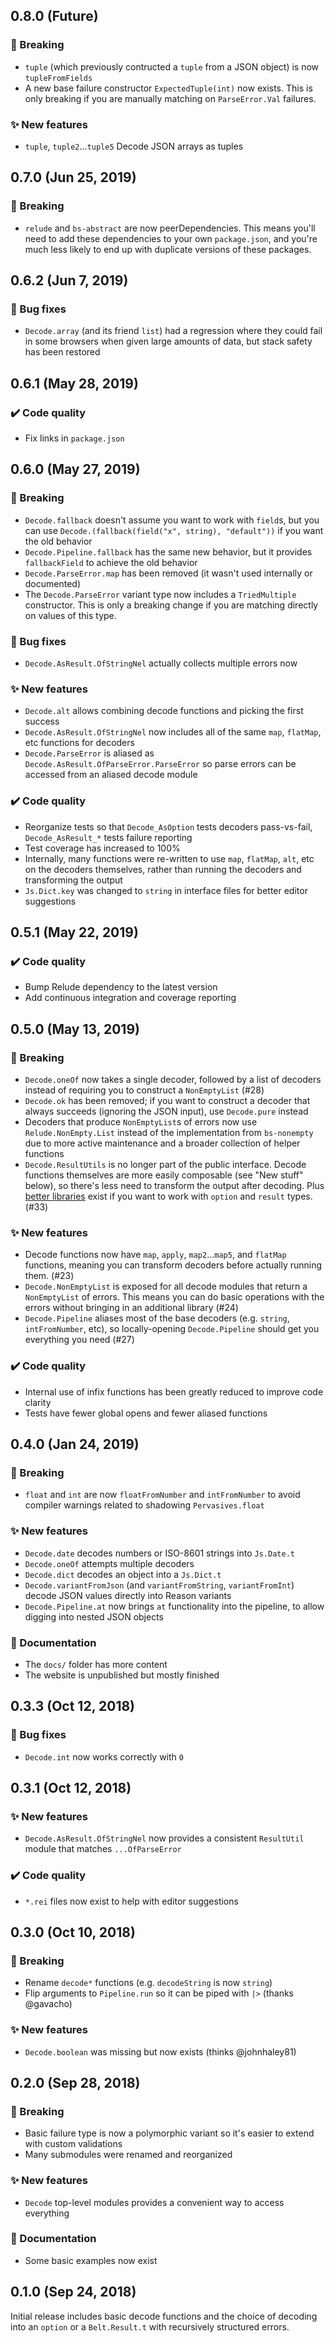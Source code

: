 ## 0.8.0 (Future)

### :rotating_light: Breaking

- `tuple` (which previously contructed a `tuple` from a JSON object) is now `tupleFromFields`
- A new base failure constructor `ExpectedTuple(int)` now exists. This is only breaking if you are manually matching on `ParseError.Val` failures.

### :sparkles: New features

- `tuple`, `tuple2`...`tuple5` Decode JSON arrays as tuples

## 0.7.0 (Jun 25, 2019)

### :rotating_light: Breaking

- `relude` and `bs-abstract` are now peerDependencies. This means you'll need to add these dependencies to your own `package.json`, and you're much less likely to end up with duplicate versions of these packages.

## 0.6.2 (Jun 7, 2019)

### :bug: Bug fixes

- `Decode.array` (and its friend `list`) had a regression where they could fail in some browsers when given large amounts of data, but stack safety has been restored

## 0.6.1 (May 28, 2019)

### :heavy_check_mark: Code quality

- Fix links in `package.json`

## 0.6.0 (May 27, 2019)

### :rotating_light: Breaking

- `Decode.fallback` doesn't assume you want to work with `field`s, but you can use `Decode.(fallback(field("x", string), "default"))` if you want the old behavior
- `Decode.Pipeline.fallback` has the same new behavior, but it provides `fallbackField` to achieve the old behavior
- `Decode.ParseError.map` has been removed (it wasn't used internally or documented)
- The `Decode.ParseError` variant type now includes a `TriedMultiple` constructor. This is only a breaking change if you are matching directly on values of this type.

### :bug: Bug fixes

- `Decode.AsResult.OfStringNel` actually collects multiple errors now

### :sparkles: New features

- `Decode.alt` allows combining decode functions and picking the first success
- `Decode.AsResult.OfStringNel` now includes all of the same `map`, `flatMap`, etc functions for decoders
- `Decode.ParseError` is aliased as `Decode.AsResult.OfParseError.ParseError` so parse errors can be accessed from an aliased decode module

### :heavy_check_mark: Code quality

- Reorganize tests so that `Decode_AsOption` tests decoders pass-vs-fail, `Decode_AsResult_*` tests failure reporting
- Test coverage has increased to 100%
- Internally, many functions were re-written to use `map`, `flatMap`, `alt`, etc on the decoders themselves, rather than running the decoders and transforming the output
- `Js.Dict.key` was changed to `string` in interface files for better editor suggestions

## 0.5.1 (May 22, 2019)

### :heavy_check_mark: Code quality

- Bump Relude dependency to the latest version
- Add continuous integration and coverage reporting

## 0.5.0 (May 13, 2019)

### :rotating_light: Breaking

- `Decode.oneOf` now takes a single decoder, followed by a list of decoders instead of requiring you to construct a `NonEmptyList` (#28)
- `Decode.ok` has been removed; if you want to construct a decoder that always succeeds (ignoring the JSON input), use `Decode.pure` instead
- Decoders that produce `NonEmptyList`s of errors now use `Relude.NonEmpty.List` instead of the implementation from `bs-nonempty` due to more active maintenance and a broader collection of helper functions
- `Decode.ResultUtils` is no longer part of the public interface. Decode functions themselves are more easily composable (see "New stuff" below), so there's less need to transform the output after decoding. Plus [better libraries](https://github.com/reazen/relude) exist if you want to work with `option` and `result` types. (#33)

### :sparkles: New features

- Decode functions now have `map`, `apply`, `map2`...`map5`, and `flatMap` functions, meaning you can transform decoders before actually running them. (#23)
- `Decode.NonEmptyList` is exposed for all decode modules that return a `NonEmptyList` of errors. This means you can do basic operations with the errors without bringing in an additional library (#24)
- `Decode.Pipeline` aliases most of the base decoders (e.g. `string`, `intFromNumber`, etc), so locally-opening `Decode.Pipeline` should get you everything you need (#27)

### :heavy_check_mark: Code quality

- Internal use of infix functions has been greatly reduced to improve code clarity
- Tests have fewer global opens and fewer aliased functions

## 0.4.0 (Jan 24, 2019)

### :rotating_light: Breaking

- `float` and `int` are now `floatFromNumber` and `intFromNumber` to avoid compiler warnings related to shadowing `Pervasives.float`

### :sparkles: New features

- `Decode.date` decodes numbers or ISO-8601 strings into `Js.Date.t`
- `Decode.oneOf` attempts multiple decoders
- `Decode.dict` decodes an object into a `Js.Dict.t`
- `Decode.variantFromJson` (and `variantFromString`, `variantFromInt`) decode JSON values directly into Reason variants
- `Decode.Pipeline.at` now brings `at` functionality into the pipeline, to allow digging into nested JSON objects

### :memo: Documentation

- The `docs/` folder has more content
- The website is unpublished but mostly finished

## 0.3.3 (Oct 12, 2018)

### :bug: Bug fixes

- `Decode.int` now works correctly with `0`

## 0.3.1 (Oct 12, 2018)

### :sparkles: New features

- `Decode.AsResult.OfStringNel` now provides a consistent `ResultUtil` module that matches `...OfParseError`

### :heavy_check_mark: Code quality

- `*.rei` files now exist to help with editor suggestions


## 0.3.0 (Oct 10, 2018)

### :rotating_light: Breaking

- Rename `decode*` functions (e.g. `decodeString` is now `string`)
- Flip arguments to `Pipeline.run` so it can be piped with `|>` (thanks @gavacho)

### :sparkles: New features

- `Decode.boolean` was missing but now exists (thinks @johnhaley81)

## 0.2.0 (Sep 28, 2018)

### :rotating_light: Breaking

- Basic failure type is now a polymorphic variant so it's easier to extend with custom validations
- Many submodules were renamed and reorganized

### :sparkles: New features

- `Decode` top-level modules provides a convenient way to access everything

### :memo: Documentation

- Some basic examples now exist

## 0.1.0 (Sep 24, 2018)

Initial release includes basic decode functions and the choice of decoding into an `option` or a `Belt.Result.t` with recursively structured errors.
